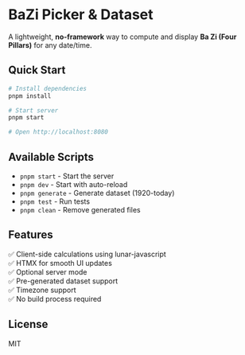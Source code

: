 # BaZi Picker & Dataset

A lightweight, **no-framework** way to compute and display **Ba Zi (Four Pillars)** for any date/time. 

## Quick Start

```bash
# Install dependencies
pnpm install

# Start server
pnpm start

# Open http://localhost:8080
```

## Available Scripts

- `pnpm start` - Start the server
- `pnpm dev` - Start with auto-reload
- `pnpm generate` - Generate dataset (1920-today)
- `pnpm test` - Run tests
- `pnpm clean` - Remove generated files

## Features

✅ Client-side calculations using lunar-javascript  
✅ HTMX for smooth UI updates  
✅ Optional server mode  
✅ Pre-generated dataset support  
✅ Timezone support  
✅ No build process required  

## License

MIT
